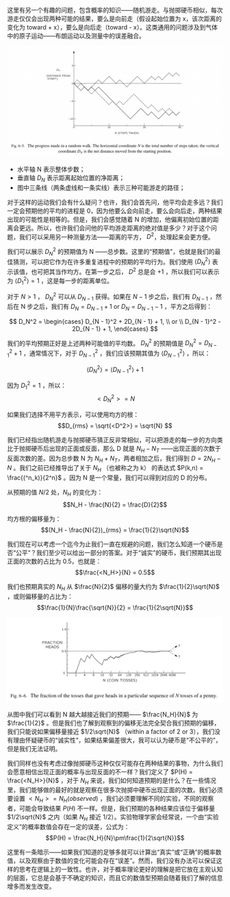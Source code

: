 这里有另一个有趣的问题，包含概率的知识——随机游走。与抛掷硬币相似，每次游走仅仅会出现两种可能的结果，要么是向前走（假设起始位置为 x，该次距离的变化为 toward + x），要么是向后走（toward - x）。这类通用的问题涉及到气体中的原子运动——布朗运动以及测量中的误差融合。

![随机游走的进程图](/assets/volume-1/fig-6-5.png)

- 水平轴 N 表示整体步数；
- 垂直轴 $D_N$ 表示距离起始位置的净距离；
- 图中三条线（两条虚线和一条实线）表示三种可能游走的路径；

对于这样的运动我们会有什么疑问？也许，我们会首先问，他平均会走多远？我们一定会预期他的平均的进程是 0，因为他要么会向前走，要么会向后走，两种结果出现的可能性是相等的。但是，我们会感觉随着 N 的增加，他偏离初始位置的距离会更远。所以，也许我们会问他的平均游走距离的绝对值是多少？对于这个问题，我们可以采用另一种测量方法——距离的平方， $D^2$，处理起来会更方便。

我们可以展示 $D_N^2$ 的预期值为 N ——总步数。这里的“预期值”，也就是我们的最佳猜测，可以把它作为在许多重复进程中的预期的平均行为。我们使用 $\langle{D_N^2}\rangle{}$ 表示该值，也可把其当作均方。在第一步之后， $D^2$ 总是会 $+ 1$ ，所以我们可以表示为 $\langle{D_1^2}\rangle{} = 1$ ，这是每一步的距离单位。

对于 $N > 1$ ， $D_N^2$ 可以从 $D_{N - 1}$ 获得。如果在 $N - 1$ 步之后，我们有 $D_{N - 1}$ ，然后在 N 步之后，我们有 $D_N = D_{N - 1} + 1$ or $D_N = D_{N - 1} - 1$ ，平方之后得到：

$$
D_N^2 =
\begin{cases}
D_{N - 1}^2 + 2D_{N - 1} + 1, \\
or \\
D_{N - 1}^2 - 2D_{N - 1} + 1, 
\end{cases}
$$

我们的平均预期正好是上述两种可能值的平均数。 $D_N^2$ 的预期值是 $D_N^2 = D_{N - 1}^2 + 1$ ，通常情况下，对于 $D_{N - 1}^2$ ，我们应该预期其值为 $\langle{D_{N - 1}^2}\rangle{}$ ，所以：

$$\langle{D_N^2}\rangle{} = \langle{D_{N - 1}^2}\rangle{} + 1$$

因为 $D_1^2 = 1$ ，所以：
$$<D_N^2> = N$$

如果我们选择不用平方表示，可以使用均方的根：
$$D_{rms} = \sqrt{<D^2>} = \sqrt{N} $$

我们已经指出随机游走与抛掷硬币猜正反非常相似，可以把游走的每一步的方向类比于抛掷硬币后出现的正面或反面，那么 D 就是 $N_H - N_T$ ——出现正面的次数于反面次数的差。因为总步数 N 为 $N_H + N_T$，两者相加之后，我们得到 $D = 2N_H - N$ 。我们之前已经推导出了关于 $N_H$ （也被称之为 k） 的表达式 $P(k,n) = \frac{(^n_k)}{2^n}$ 。因为 N 是一个常量，我们可以得到对应的 D 的分布。

从预期的值 $N/2$ 处，$N_H$ 的变化为：
$$N_H - \frac{N}{2} = \frac{D}{2}$$

均方根的偏移量为：
$$(N_H - \frac{N}{2})_{rms} = \frac{1}{2}\sqrt{N}$$

我们现在可以考虑一个迄今为止我们一直在规避的问题，我们怎么知道一个硬币是否“公平”？我们至少可以给出一部分的答案。对于“诚实”的硬币，我们预期其出现正面的次数的占比为 0.5，也就是：
$$\frac{<N_H>}{N} = 0.5$$

我们也预期真实的 $N_H$ 从 $\frac{N}{2}$ 偏移的量大约为 $\frac{1}{2}\sqrt{N}$ ，或则偏移量的占比为：
$$\frac{1}{N}\frac{\sqrt{N}}{2} = \frac{1}{2\sqrt{N}}$$

![一个便士在特定连续的N次抛掷中出现正面的次数占比的视图](/assets/volume-1/fig-6-6.png)

从图中我们可以看到 N 越大越接近我们的预期—— $\frac{N_H}{N}$ 为 $\frac{1}{2}$ 。但是我们也了解到观察到的偏移无法完全契合我们预期的偏移，我们只能说如果偏移量接近 $1/2\sqrt{N}$ （within a factor of 2 or 3），我们没有理由怀疑硬币的“诚实性”，如果结果偏差很大，我可以认为硬币是“不公平的”，但是我们无法证明。

我们同样也没有考虑过像抛掷硬币这种仅仅可能存在两种结果的事物，为什么我们会愿意相信出现正面的概率与出现反面的不一样？我们定义了 $P(H) = \frac{<N_H>}{N}$ ，对于 $N_H$ 来说，我们如何知道预期的是什么？在一些情况里，我们能够做的最好的就是观察在很多次抛掷中硬币出现正面的次数。我们必须要设置 $<N_H> = N_H(observed)$ ，我们必须要理解不同的实验，不同的观察者，可能会导致结果 $P(H)$ 不一样。但是，我们预期的各种结果应该位于偏移量 $1/2\sqrt{N}$ 之内（如果 $N_H$ 接近 $1/2$）。实验物理学家会经常说，一个由“实验定义”的概率数值会存在一定的误差，公式为：
$$P(H) = \frac{N_H}{N}\pm\frac{1}{2\sqrt{N}}$$

这里有一条暗示——如果我们知道的足够多就可以计算出“真实”或“正确”的概率数值，以及观察由于数值的变化可能会存在“误差”。然而，我们没有办法可以保证这样的思考在逻辑上的一致性。也许，对于概率理论更好的理解是把它放在主观认知的层面，它总是会基于不确定的知识，而且它的数值型预期会随着我们了解的信息增多而发生改变。

